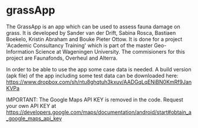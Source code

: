 grassApp
========
The GrassApp is an app which can be used to assess fauna damage on grass. 
It is developed by Sander van der Drift, Sabina Rosca, Bastiaen Boekelo, Kristin Abraham and Bouke Pieter Ottow. It is done
for a project 'Academic Consultancy Training' which is part of the master Geo-Information Science at Wageningen University. 
The commisioners for this project are Faunafonds, Overheul and Alterra.

In order to be able to use the app some case data is needed. A build version (apk file) of the app including some test data
can be downloaded here: https://www.dropbox.com/sh/ntu8ghqtuh3kxuv/AADGqLqENiBN0KmRf9JanKVPa

IMPORTANT:
The Google Maps API KEY is removed in the code. Request your own API KEY at https://developers.google.com/maps/documentation/android/start#obtain_a_google_maps_api_key
